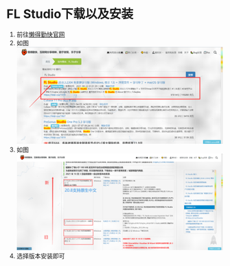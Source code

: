 # FL Studio下载以及安装
1. 前往[懒得勤快官网](https://ldqk.xyz/search?wd=FL+Studio)
2. 如图![FL%20Studio下载以及安装01](../image/FL%20Studio下载以及安装01.png)
3. 如图![FL%20Studio下载以及安装02](../image/FL%20Studio下载以及安装02.png)
4. 选择版本安装即可
